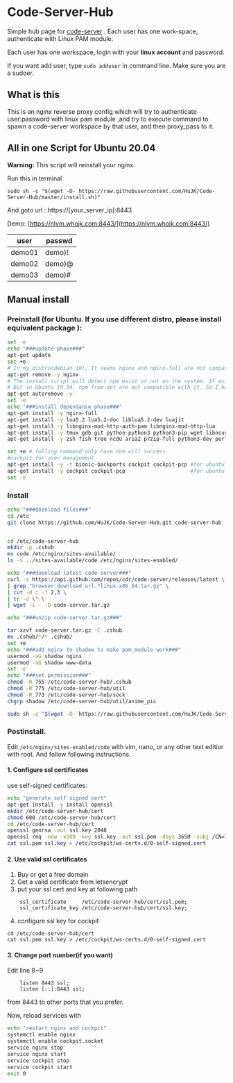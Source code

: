 # Code-Server-Hub
Simple hub page for [code-server](https://github.com/cdr/code-server) . Each user has one work-space, authenticate with Linux PAM module.

Each user has one workspace, login with your **linux account** and password.

If you want add user, type ```sudo adduser``` in command line. Make sure you are a sudoer.

## What is this
This is an nginx reverse proxy config which will try to authenticate user:password with linux pam module ,and try to execute command to spawn a code-server workspace by that user, and then proxy_pass to it.

## All in one Script for Ubuntu 20.04
**Warning:** This script will reinstall your nginx.

Run this in terminal

```sudo sh -c "$(wget -O- https://raw.githubusercontent.com/HuJK/Code-Server-Hub/master/install.sh)"```

And goto url : https://\[your_server_ip\]:8443

Demo:
[https://nlvm.whojk.com:8443/](https://nlvm.whojk.com:8443/)

user|passwd
------|---------
demo01|demo)!
demo02|demo)@
demo03|demo)#


## Manual install 

### Preinstall (for Ubuntu. If you use different distro, please install equivalent package ): 
```bash
set -e
echo "###update phase###"
apt-get update
set +e
# In my distro(debian 10), It seems nginx and nginx-full are not compatible. I have to remove nginx than I can install nginx-full.
apt-get remove -y nginx
# The install script will detect npm exist or not on the system. If exist, it will not use itself's npm
# But in Ubuntu 19.04, npm from apt are not compatible with it. So I have to remove first, and install back later.
apt-get autoremove -y
set -e
echo "###install dependanse phase###"
apt-get install -y nginx-full
apt-get install -y lua5.2 lua5.2-doc liblua5.2-dev luajit
apt-get install -y libnginx-mod-http-auth-pam libnginx-mod-http-lua
apt-get install -y tmux gdb git python python3 python3-pip wget libncurses-dev nodejs sudo
apt-get install -y zsh fish tree ncdu aria2 p7zip-full python3-dev perl wget curl vim htop

set +e # folling command only have one will success
#cockpit for user management
apt-get install -y -t bionic-backports cockpit cockpit-pcp #for ubuntu 18.04
apt-get install -y cockpit cockpit-pcp                     #for ubuntu 20.04
set -e
```

### Install

```bash
echo "###doenload files###"
cd /etc
git clone https://github.com/HuJK/Code-Server-Hub.git code-server-hub


cd /etc/code-server-hub
mkdir -p .cshub
mv code /etc/nginx/sites-available/
ln -s ../sites-available/code /etc/nginx/sites-enabled/

echo "###doenload latest code-server###"
curl -s https://api.github.com/repos/cdr/code-server/releases/latest \
| grep "browser_download_url.*linux-x86_64.tar.gz" \
| cut -d : -f 2,3 \
| tr -d \" \
| wget -i - -O code-server.tar.gz

echo "###unzip code-server.tar.gz###"

tar xzvf code-server.tar.gz -C .cshub
mv .cshub/*/* .cshub/
set +e
echo "###add nginx to shadow to make pam_module work###"
usermod -aG shadow nginx
usermod -aG shadow www-data
set -e
echo "###set permission###"
chmod -R 755 /etc/code-server-hub/.cshub
chmod -R 775 /etc/code-server-hub/util
chmod -R 773 /etc/code-server-hub/sock
chgrp shadow /etc/code-server-hub/util/anime_pic

sudo sh -c "$(wget -O- https://raw.githubusercontent.com/HuJK/Code-Server-Hub/master/install2.sh)"
```

### Postinstall.

Edit ```/etc/nginx/sites-enabled/code``` with vim, nano, or any other text editior with root. And follow following instructions.

#### 1. Configure ssl certificates

use self-signed certificates:
```bash
echo "generate self signed cert"
apt-get install -y install openssl
mkdir /etc/code-server-hub/cert
chmod 600 /etc/code-server-hub/cert
cd /etc/code-server-hub/cert
openssl genrsa -out ssl.key 2048
openssl req -new -x509 -key ssl.key -out ssl.pem -days 3650 -subj /CN=localhost
cat ssl.pem ssl.key > /etc/cockpit/ws-certs.d/0-self-signed.cert
```

#### 2. Use valid ssl certificates

1. Buy or get a free domain
2. Get a valid certificate from letsencrypt
3. put your ssl cert and key at following path
```
    ssl_certificate     /etc/code-server-hub/cert/ssl.pem;
    ssl_certificate_key /etc/code-server-hub/cert/ssl.key;
```
4. configure ssl key for cockpit
```
cd /etc/code-server-hub/cert
cat ssl.pem ssl.key > /etc/cockpit/ws-certs.d/0-self-signed.cert
```

#### 3. Change port number(if you want)
Edit line 8~9
```
    listen 8443 ssl;
    listen [::]:8443 ssl;
``` 
from 8443 to other ports that you prefer.

Now, reload services with 
```bash
echo "restart nginx and cockpit"
systemctl enable nginx
systemctl enable cockpit.socket
service nginx stop
service nginx start
service cockpit stop
service cockpit start
exit 0
```
